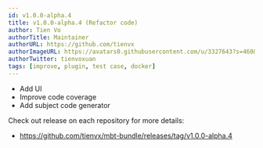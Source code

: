 ```yaml
---
id: v1.0.0-alpha.4
title: v1.0.0-alpha.4 (Refactor code)
author: Tien Vo
authorTitle: Maintainer
authorURL: https://github.com/tienvx
authorImageURL: https://avatars0.githubusercontent.com/u/3327643?s=460&v=4
authorTwitter: tienvoxuan
tags: [improve, plugin, test case, docker]
---
```


* Add UI
* Improve code coverage
* Add subject code generator

Check out release on each repository for more details:
* https://github.com/tienvx/mbt-bundle/releases/tag/v1.0.0-alpha.4
